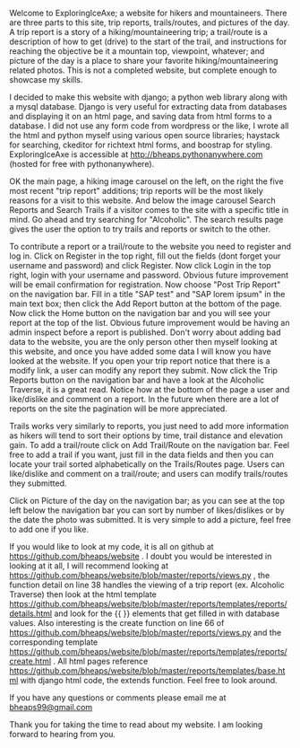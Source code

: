 Welcome to ExploringIceAxe; a website for hikers and mountaineers. There are three parts to this site, trip reports, trails/routes, and pictures of the day. A trip report is a story of a hiking/mountaineering trip; a trail/route is a description of how to get (drive) to the start of the trail, and instructions for reaching the objective be it a mountain top, viewpoint, whatever; and picture of the day is a place to share your favorite hiking/mountaineering related photos. This is not a completed website, but complete enough to showcase my skills.

I decided to make this website with django; a python web library along with a mysql database. Django is very useful for extracting data from databases and displaying it on an html page, and saving data from html forms to a database. I did not use any form code from wordpress or the like, I wrote all the html and python myself using various open source libraries; haystack for searching, ckeditor for richtext html forms, and boostrap for styling. ExploringIceAxe is accessible at http://bheaps.pythonanywhere.com (hosted for free with pythonanywhere).

OK the main page, a hiking image carousel on the left, on the right the five most recent "trip report" additions; trip reports will be the most likely reasons for a visit to this website. And below the image carousel Search Reports and Search Trails if a visitor comes to the site with a specific title in mind. Go ahead and try searching for "Alcoholic". The search results page gives the user the option to try trails and reports or switch to the other.

To contribute a report or a trail/route to the website you need to register and log in. Click on Register in the top right, fill out the fields (dont forget your username and password) and click Register. Now click Login in the top right, login with your username and password. Obvious future improvement will be email confirmation for registration. Now choose "Post Trip Report" on the navigation bar. Fill in a title "SAP test" and "SAP lorem ipsum" in the main text box; then click the Add Report button at the bottom of the page. Now click the Home button on the navigation bar and you will see your report at the top of the list. Obvious future improvement would be having an admin inspect before a report is published. Don't worry about adding bad data to the website, you are the only person other then myself looking at this website, and once you have added some data I will know you have looked at the website. If you open your trip report notice that there is a modify link, a user can modify any report they submit. Now click the Trip Reports button on the navigation bar and have a look at the Alcoholic Traverse, it is a great read. Notice how at the bottom of the page a user and like/dislike and comment on a report. In the future when there are a lot of reports on the site the pagination will be more appreciated.

Trails works very similarly to reports, you just need to add more information as hikers will tend to sort their options by time, trail distance and elevation gain. To add a trail/route click on Add Trail/Route on the navigation bar. Feel free to add a trail if you want, just fill in the data fields and then you can locate your trail sorted alphabetically on the Trails/Routes page. Users can like/dislike and comment on a trail/route; and users can modify trails/routes they submitted.

Click on Picture of the day on the navigation bar; as you can see at the top left below the navigation bar you can sort by number of likes/dislikes or by the date the photo was submitted. It is very simple to add a picture, feel free to add one if you like.

If you would like to look at my code, it is all on github at https://github.com/bheaps/website . I doubt you would be interested in looking at it all, I will recommend looking at https://github.com/bheaps/website/blob/master/reports/views.py , the function detail on line 38 handles the viewing of a trip report (ex. Alcoholic Traverse) then look at the html template https://github.com/bheaps/website/blob/master/reports/templates/reports/details.html and look for the {{ }} elements that get filled in with database values. Also interesting is the create function on line 66 of https://github.com/bheaps/website/blob/master/reports/views.py and the corresponding template https://github.com/bheaps/website/blob/master/reports/templates/reports/create.html . All html pages reference https://github.com/bheaps/website/blob/master/reports/templates/base.html with django html code, the extends function. Feel free to look around.

If you have any questions or comments please email me at bheaps99@gmail.com

Thank you for taking the time to read about my website. I am looking forward to hearing from you.
